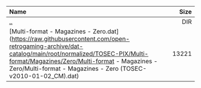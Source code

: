 |Name|Size|
|:---|---:|
|[..](../index.html)|DIR|
|[Multi-format - Magazines - Zero.dat](https://raw.githubusercontent.com/open-retrogaming-archive/dat-catalog/main/root/normalized/TOSEC-PIX/Multi-format/Magazines/Zero/Multi-format - Magazines - Zero/Multi-format - Magazines - Zero (TOSEC-v2010-01-02_CM).dat)|13221|
